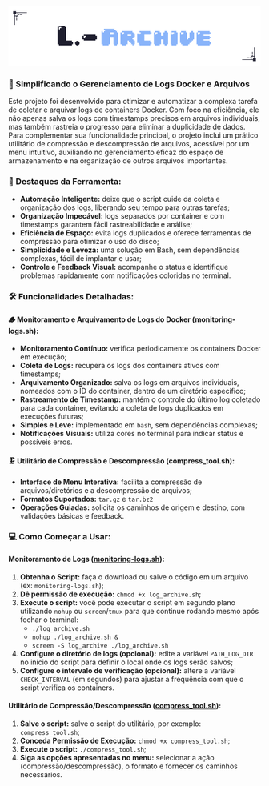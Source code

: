 <p align="center">
	<img src="img/log-archive-tool.png">
</p>

### 💾 Simplificando o Gerenciamento de Logs Docker e Arquivos

Este projeto foi desenvolvido para otimizar e automatizar a complexa tarefa de coletar e arquivar logs de containers Docker. Com foco na eficiência, ele não apenas salva os logs com timestamps precisos em arquivos individuais, mas também rastreia o progresso para eliminar a duplicidade de dados. Para complementar sua funcionalidade principal, o projeto inclui um prático utilitário de compressão e descompressão de arquivos, acessível por um menu intuitivo, auxiliando no gerenciamento eficaz do espaço de armazenamento e na organização de outros arquivos importantes.

### 🌟 Destaques da Ferramenta:

- **Automação Inteligente:** deixe que o script cuide da coleta e organização dos logs, liberando seu tempo para outras tarefas;
- **Organização Impecável:** logs separados por container e com timestamps garantem fácil rastreabilidade e análise;
- **Eficiência de Espaço:** evita logs duplicados e oferece ferramentas de compressão para otimizar o uso do disco;
- **Simplicidade e Leveza:** uma solução em Bash, sem dependências complexas, fácil de implantar e usar;
- **Controle e Feedback Visual:** acompanhe o status e identifique problemas rapidamente com notificações coloridas no terminal.

### 🛠️ Funcionalidades Detalhadas:

#### 🪵 Monitoramento e Arquivamento de Logs do Docker (monitoring-logs.sh):

- **Monitoramento Contínuo:** verifica periodicamente os containers Docker em execução;
- **Coleta de Logs:** recupera os logs dos containers ativos com timestamps;
- **Arquivamento Organizado:** salva os logs em arquivos individuais, nomeados com o ID do container, dentro de um diretório específico;
- **Rastreamento de Timestamp:** mantém o controle do último log coletado para cada container, evitando a coleta de logs duplicados em execuções futuras;
- **Simples e Leve:** implementado em `bash`, sem dependências complexas;
- **Notificações Visuais:** utiliza cores no terminal para indicar status e possíveis erros.

#### 🗜️ Utilitário de Compressão e Descompressão (compress_tool.sh):

- **Interface de Menu Interativa:** facilita a compressão de arquivos/diretórios e a descompressão de arquivos;
- **Formatos Suportados:** `tar.gz` e `tar.bz2`
- **Operações Guiadas:** solicita os caminhos de origem e destino, com validações básicas e feedback.

### 💻 Como Começar a Usar:

#### Monitoramento de Logs ([monitoring-logs.sh](https://github.com/nfoj/log-archive-tool/blob/main/log-archive-tool/monitoring-logs.sh)):

1. **Obtenha o Script:** faça o download ou salve o código em um arquivo (ex: `monitoring-logs.sh`);
2. **Dê permissão de execução:** `chmod +x log_archive.sh`;
3. **Execute o script:** você pode executar o script em segundo plano utilizando `nohup` ou `screen`/`tmux` para que continue rodando mesmo após fechar o terminal:
    - `./log_archive.sh`
    - `nohup ./log_archive.sh &`
    - `screen -S log_archive ./log_archive.sh`
4. **Configure o diretório de logs (opcional):** edite a variável `PATH_LOG_DIR` no início do script para definir o local onde os logs serão salvos;
5. **Configure o intervalo de verificação (opcional):** altere a variável `CHECK_INTERVAL` (em segundos) para ajustar a frequência com que o script verifica os containers. 

#### Utilitário de Compressão/Descompressão ([compress_tool.sh](https://github.com/nfoj/log-archive-tool/blob/main/log-archive-tool/compression.sh)):

1. **Salve o script:** salve o script do utilitário, por exemplo: `compress_tool.sh`;
2. **Conceda Permissão de Execução:** `chmod +x compress_tool.sh`;
3. **Execute o script:** `./compress_tool.sh`;
4. **Siga as opções apresentadas no menu:** selecionar a ação (compressão/descompressão), o formato e fornecer os caminhos necessários.
